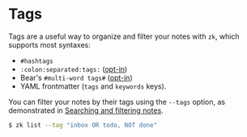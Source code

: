 # Tags

Tags are a useful way to organize and filter your notes with `zk`, which supports most syntaxes:

* `#hashtags`
* `:colon:separated:tags:` ([opt-in](note-format.md))
* Bear's `#multi-word tags#` ([opt-in](note-format.md))
* YAML frontmatter (`tags` and `keywords` keys).

You can filter your notes by their tags using the `--tags` option, as demonstrated in [Searching and filtering notes](note-filtering.md).

```sh
$ zk list --tag "inbox OR todo, NOT done"
```
